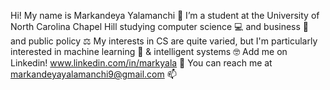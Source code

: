 Hi! My name is Markandeya Yalamanchi 👋
I’m a student at the University of North Carolina Chapel Hill studying computer science 💻 and business 🏦 and public policy ⚖️
My interests in CS are quite varied, but I'm particularly interested in machine learning 🧠 & intelligent systems 🤓
Add me on Linkedin! www.linkedin.com/in/markyala 🔗
You can reach me at markandeyayalamanchi9@gmail.com 📫
